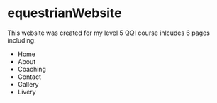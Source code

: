 # equestrianWebsite

This website was created for my level 5 QQI course 
inlcudes 6 pages including:
  - Home
  - About
  - Coaching
  - Contact
  - Gallery
  - Livery
